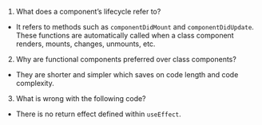1. What does a component’s lifecycle refer to?
- It refers to methods such as `componentDidMount` and `componentDidUpdate`. These functions are automatically called when a class component renders, mounts, changes, unmounts, etc.
2. Why are functional components preferred over class components?
- They are shorter and simpler which saves on code length and code complexity.
3. What is wrong with the following code?
- There is no return effect defined within `useEffect`.
